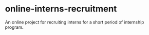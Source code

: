 # online-interns-recruitment
An online project for recruiting interns for a short period of internship program.
